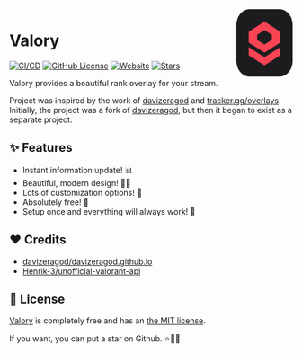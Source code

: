 <a href="https://overlay.haxgun.ru/">
  <img align="right" width="100" height="120" src="public/logo.svg">
</a>


# Valory

[![CI/CD](https://github.com/haxgun/valory/actions/workflows/master.yml/badge.svg)](https://github.com/haxgun/valory/actions/workflows/master.yml)
[![GitHub License](https://img.shields.io/github/license/haxgun/valory)](https://github.com/haxgun/valory/blob/main/LICENSE)
[![Website](https://img.shields.io/website?url=https://overlay.haxgun.ru)](https://overlay.haxgun.ru/)
[![Stars](https://img.shields.io/github/stars/haxgun/valory)](https://github.com/haxgun/valory/stargazers)

Valory provides a beautiful rank overlay for your stream.

Project was inspired by the work of [davizeragod](https://davizeragod.github.io/) and [tracker.gg/overlays](https://tracker.gg/overlays).
Initially, the project was a fork of [davizeragod](https://davizeragod.github.io/), but then it began to exist as a separate project.

## ✨ Features

- Instant information update! 📊
- Beautiful, modern design! 💅🏻
- Lots of customization options! 🎨
- Absolutely free! 💸
- Setup once and everything will always work! 🥰

## ❤️ Credits

- [davizeragod/davizeragod.github.io](https://github.com/davizeragod/davizeragod.github.io)
- [Henrik-3/unofficial-valorant-api](https://github.com/Henrik-3/unofficial-valorant-api)

## 📄 License

[Valory](https://github.com/haxgun/valory) is completely free and has an [the MIT license](https://github.com/haxgun/valory/blob/main/LICENSE).

If you want, you can put a star on Github. ⭐🫶🏻